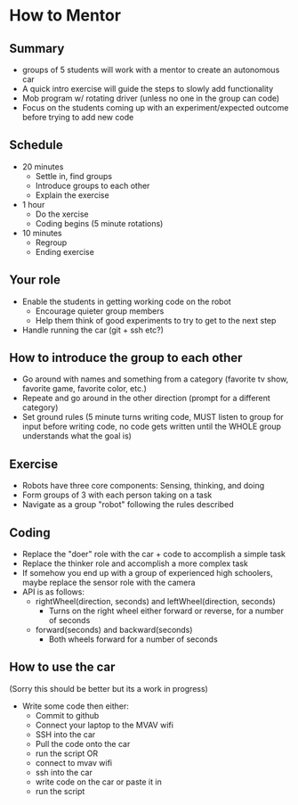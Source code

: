 # How to Mentor

## Summary
- groups of 5 students will work with a mentor to create an autonomous car
- A quick intro exercise will guide the steps to slowly add functionality
- Mob program w/ rotating driver (unless no one in the group can code)
- Focus on the students coming up with an experiment/expected outcome before trying to add new code

## Schedule
- 20 minutes
  - Settle in, find groups
  - Introduce groups to each other
  - Explain the exercise
- 1 hour
  - Do the xercise
  - Coding begins (5 minute rotations)
- 10 minutes
  - Regroup
  - Ending exercise
  
## Your role
- Enable the students in getting working code on the robot
  - Encourage quieter group members
  - Help them think of good experiments to try to get to the next step
- Handle running the car (git + ssh etc?)
  
## How to introduce the group to each other
- Go around with names and something from a category (favorite tv show, favorite game, favorite color, etc.)
- Repeate and go around in the other direction (prompt for a different category)
- Set ground rules (5 minute turns writing code, MUST listen to group for input before writing code, no code gets written until the WHOLE group understands what the goal is)

## Exercise
- Robots have three core components: Sensing, thinking, and doing
- Form groups of 3 with each person taking on a task
- Navigate as a group "robot" following the rules described

## Coding
- Replace the "doer" role with the car + code to accomplish a simple task
- Replace the thinker role and accomplish a more complex task
- If somehow you end up with a group of experienced high schoolers, maybe replace the sensor role with the camera
- API is as follows:
  - rightWheel(direction, seconds)  and leftWheel(direction, seconds)
    - Turns on the right wheel either forward or reverse, for a number of seconds
  - forward(seconds) and backward(seconds)
    - Both wheels forward for a number of seconds

## How to use the car

(Sorry this should be better but its a work in progress)

- Write some code then either:
  - Commit to github
  - Connect your laptop to the MVAV wifi
  - SSH into the car
  - Pull the code onto the car
  - run the script
OR
  - connect to mvav wifi
  - ssh into the car
  - write code on the car or paste it in
  - run the script
